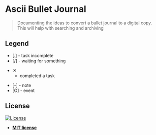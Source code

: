 # Ascii Bullet Journal

> Documenting the ideas to convert a bullet journal to a digital copy.  This will help with searching and archiving

## Legend

* [.] - task incomplete
* [/] - waiting for something
* [X] - completed a task
* [-] - note
* [O] - event



## License

[![License](http://img.shields.io/:license-mit-blue.svg?style=flat-square)](http://badges.mit-license.org)

- **[MIT license](http://opensource.org/licenses/mit-license.php)**
